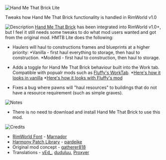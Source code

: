 ![Hand Me That Brick Lite](https://i.imgur.com/3LrH9qi.png)

Tweaks how Hand Me That Brick functionality is handled in RimWorld v1.0

![Description](https://i.imgur.com/OG6xUzd.png)
[Hand Me That Brick](https://github.com/DingoDjango/HandMeThatBrick) has been integrated into RimWorld v1.0+, but I feel it still needs some tweaks to do what mod users wanted and got from the original mod. HMTB Lite does the following:

- Haulers will haul to constructions frames and blueprints at a higher priority:
  *Vanilla	- first haul everything to storage, then haul to construction.
  *Modded	- first haul to construction, then haul to storage.

- Adds a toggle for Hand Me That Brick behaviour built into the Work tab. Compatible with popualr mods such as [Fluffy's WorkTab](https://github.com/FluffierThanThou/WorkTab).
  *[Here's how it looks in vanilla]((https://i.imgur.com/8Ooq2ya.jpg))
  *[Here's how it looks with Fluffy's mod](https://i.imgur.com/kScn6We.jpg)

- Fixes a bug where pawns will "haul resources" to buildings that do not have a resource requirement (such as simple graves).

![Notes](https://i.imgur.com/GSbppLC.png)
- There is no need to download and install Hand Me That Brick to use this mod.

![Credits](https://i.imgur.com/M5vIOEd.png)
- [RimWorld Font](https://ludeon.com/forums/index.php?topic=11022.0) - [Marnador](https://ludeon.com/forums/index.php?action=profile;u=36313)
- [Harmony Patch Library](https://github.com/pardeike/Harmony) - [pardeike](https://www.patreon.com/pardeike/overview)
- Original mod concept - [gatherer818](https://steamcommunity.com/id/gatherer818)
- Translations - [vEd_](https://github.com/vednic), [duduluu](https://github.com/duduluu), [Proxyer](https://github.com/Proxyer)
